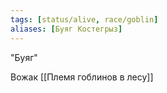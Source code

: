 ```yaml
---
tags: [status/alive, race/goblin]
aliases: [Буяг Костегрыз]
---
```


"Буяг"

Вожак [[Племя гоблинов в лесу]]
